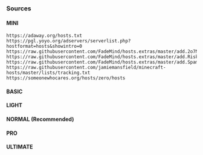 ### Sources

#### MINI

```
https://adaway.org/hosts.txt
https://pgl.yoyo.org/adservers/serverlist.php?hostformat=hosts&showintro=0
https://raw.githubusercontent.com/FadeMind/hosts.extras/master/add.2o7Net/hosts
https://raw.githubusercontent.com/FadeMind/hosts.extras/master/add.Risk/hosts
https://raw.githubusercontent.com/FadeMind/hosts.extras/master/add.Spam/hosts
https://raw.githubusercontent.com/jamiemansfield/minecraft-hosts/master/lists/tracking.txt
https://someonewhocares.org/hosts/zero/hosts
```

#### BASIC

#### LIGHT

#### NORMAL (Recommended)

#### PRO

#### ULTIMATE
